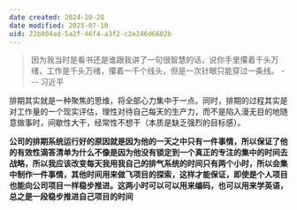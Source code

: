 ```yaml
---
date created: 2024-10-28
date modified: 2025-07-10
uid: 22b804ad-5a2f-46f4-a3f2-c2e246d6602b
---
```

> 因为我当时是看书还是谁跟我讲了一句很智慧的话，说你手里攥着千头万绪，工作是千头万绪，攥着一千个线头，但是一次针眼只能穿过一条线。
> 																										--- 习近平

排期其实就是一种聚焦的思维，将全部心力集中于一点。同时，排期的过程其实是对工作量的一个现实评估，理性对待自己每天的生产力，而不是陷入漫无目的地随意做事时，间歇性大干，经常性不想干（本质是缺乏强烈的目标感）。

**公司的排期系统运行好的原因就是因为他的一天之中只有一件事情，所以保证了他的有效性滴答清单为什么不像是因为他没有锁定到一个真正的专注的集中的时间去战略，所以我应该改变每天我用我自己的排气系统的时间只有两个小时，所以会集中制作一件事情，其他时间用来做飞项目的探索，这样才能保证，即使是个人项目也能向公司项目一样稳步推进。这两小时可以可以用来编码，也可以用来学英语，总之是一段稳步推进自己项目的时间**
